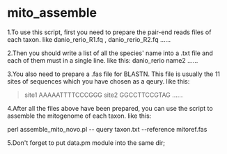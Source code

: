 # mito_assemble
1.To use this script, first you need to prepare the pair-end reads files of each taxon.
like danio_rerio_R1.fq , danio_rerio_R2.fq ......


2.Then you should write a list of all the species' name into a .txt file and each of them must in a single line.
like this:
danio_rerio
name2
......



3.You also need to prepare a .fas file for BLASTN. This file is usually the 11 sites of sequences which you have chosen as a qeury.
like this:
>site1
AAAAATTTTCCCGGG
>site2
GGCCTTCCGTAG
......



4.After all the files above have been prepared, you can use the script to assemble the mitogenome of each taxon.
like this:

perl assemble_mito_novo.pl -- query taxon.txt --reference mitoref.fas



5.Don't forget to put data.pm module into the same dir;

